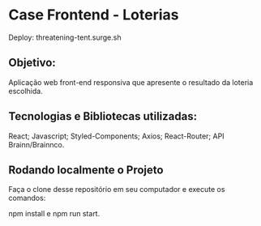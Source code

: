 # Case Frontend - Loterias 

Deploy: threatening-tent.surge.sh

## Objetivo:

Aplicação web front-end responsiva que apresente o resultado da loteria escolhida.


## Tecnologias e Bibliotecas utilizadas:

React;
Javascript;
Styled-Components;
Axios;
React-Router;
API  Brainn/Brainnco.

## Rodando localmente o Projeto

Faça o clone desse repositório em seu computador e execute os comandos:

npm install e npm run start.



